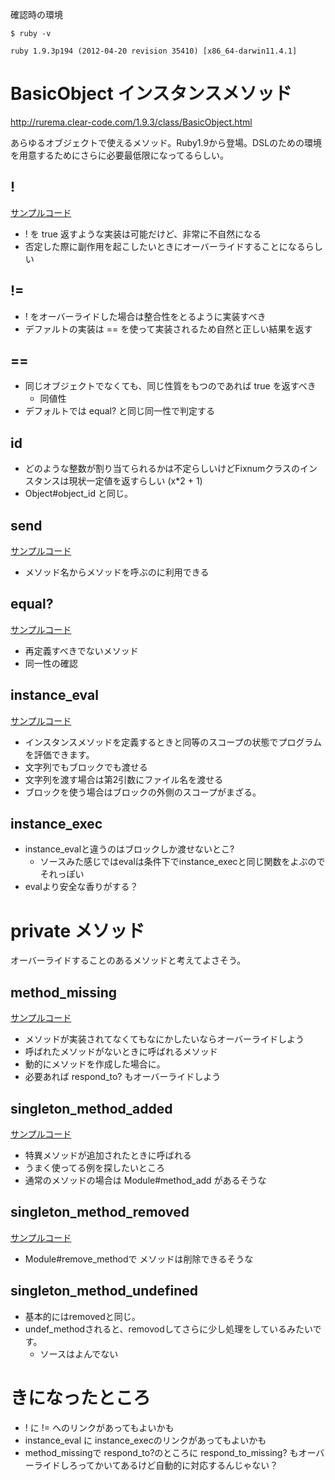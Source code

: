 確認時の環境

    $ ruby -v

    ruby 1.9.3p194 (2012-04-20 revision 35410) [x86_64-darwin11.4.1]

# BasicObject インスタンスメソッド

http://rurema.clear-code.com/1.9.3/class/BasicObject.html

あらゆるオブジェクトで使えるメソッド。Ruby1.9から登場。DSLのための環境を用意するためにさらに必要最低限になってるらしい。

## !

[サンプルコード](!.rb)

* ! を true 返すような実装は可能だけど、非常に不自然になる
* 否定した際に副作用を起こしたいときにオーバーライドすることになるらしい

## !=

* ! をオーバーライドした場合は整合性をとるように実装すべき
* デファルトの実装は == を使って実装されるため自然と正しい結果を返す

## ==

* 同じオブジェクトでなくても、同じ性質をもつのであれば true を返すべき
  * 同値性
* デフォルトでは equal? と同じ同一性で判定する

## __id__

* どのような整数が割り当てられるかは不定らしいけどFixnumクラスのインスタンスは現状一定値を返すらしい (x*2 + 1)
* Object#object_id と同じ。

## __send__

[サンプルコード](__send__.rb)

* メソッド名からメソッドを呼ぶのに利用できる

## equal?

[サンプルコード](equal?.rb)

* 再定義すべきでないメソッド
* 同一性の確認

## instance_eval

[サンプルコード](instance_eval.rb)

* インスタンスメソッドを定義するときと同等のスコープの状態でプログラムを評価できます。
* 文字列でもブロックでも渡せる
* 文字列を渡す場合は第2引数にファイル名を渡せる
* ブロックを使う場合はブロックの外側のスコープがまざる。

## instance_exec

* instance_evalと違うのはブロックしか渡せないとこ?
  * ソースみた感じではevalは条件下でinstance_execと同じ関数をよぶのでそれっぽい
* evalより安全な香りがする？

# private メソッド

オーバーライドすることのあるメソッドと考えてよさそう。

## method_missing

[サンプルコード](method_missing.rb)

* メソッドが実装されてなくてもなにかしたいならオーバーライドしよう
* 呼ばれたメソッドがないときに呼ばれるメソッド
* 動的にメソッドを作成した場合に。
* 必要あれば respond_to? もオーバーライドしよう


## singleton_method_added

[サンプルコード](singleton_method_added.rb)

* 特異メソッドが追加されたときに呼ばれる
* うまく使ってる例を探したいところ
* 通常のメソッドの場合は Module#method_add があるそうな

## singleton_method_removed

[サンプルコード](singleton_method_removed.rb)

* Module#remove_methodで メソッドは削除できるそうな

## singleton_method_undefined

* 基本的にはremovedと同じ。
* undef_methodされると、removodしてさらに少し処理をしているみたいです。
  * ソースはよんでない

# きになったところ

* ! に != へのリンクがあってもよいかも
* instance_eval に instance_execのリンクがあってもよいかも
* method_missingで respond_to?のところに respond_to_missing? もオーバーライドしろってかいてあるけど自動的に対応するんじゃない？
